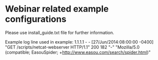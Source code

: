 # Webinar related example configurations
Please use install_guide.txt file for further information.

Example log line used in example:
1.1.1.1 - - [27/Jun/2014:08:00:00 -0400] "GET /scripts/netcat-webserver HTTP/1.1" 200 182 "-" "Mozilla/5.0 (compatible; EasouSpider; +http://www.easou.com/search/spider.html)"
